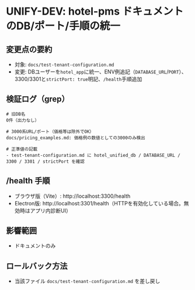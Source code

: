 # UNIFY-DEV: hotel-pms ドキュメントのDB/ポート/手順の統一

## 変更点の要約
- 対象: `docs/test-tenant-configuration.md`
- 変更: DBユーザーを`hotel_app`に統一、ENV例追記（`DATABASE_URL`/`PORT`）、3300/3301と`strictPort: true`明記、`/health`手順追加

## 検証ログ（grep）
```
# 旧DB名
0件（出力なし）

# 3000系URL/ポート（価格等は除外でOK）
docs/pricing_examples.md: 価格例の数値としての3000のみ検出

# 正準値の記載
- test-tenant-configuration.md に hotel_unified_db / DATABASE_URL / 3300 / 3301 / strictPort を確認
```

## /health 手順
- ブラウザ版（Vite）: http://localhost:3300/health
- Electron版: http://localhost:3301/health（HTTPを有効化している場合。無効時はアプリ内診断UI）

## 影響範囲
- ドキュメントのみ

## ロールバック方法
- 当該ファイル `docs/test-tenant-configuration.md` を差し戻し
